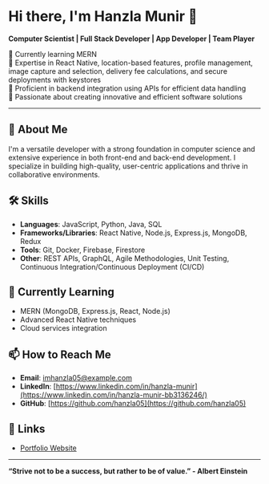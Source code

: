 # Hi there, I'm Hanzla Munir 👋

**Computer Scientist | Full Stack Developer | App Developer | Team Player**

🌱 Currently learning MERN  
🔧 Expertise in React Native, location-based features, profile management, image capture and selection, delivery fee calculations, and secure deployments with keystores  
💼 Proficient in backend integration using APIs for efficient data handling  
🚀 Passionate about creating innovative and efficient software solutions  

---

## 🚀 About Me

I'm a versatile developer with a strong foundation in computer science and extensive experience in both front-end and back-end development. I specialize in building high-quality, user-centric applications and thrive in collaborative environments.

## 🛠 Skills

- **Languages**: JavaScript, Python, Java, SQL
- **Frameworks/Libraries**: React Native, Node.js, Express.js, MongoDB, Redux
- **Tools**: Git, Docker, Firebase, Firestore
- **Other**: REST APIs, GraphQL, Agile Methodologies, Unit Testing, Continuous Integration/Continuous Deployment (CI/CD)

## 🌱 Currently Learning

- MERN (MongoDB, Express.js, React, Node.js)
- Advanced React Native techniques
- Cloud services integration

<!--## 🏆 Projects

<!-- ### [Project Name](link-to-project)
- **Description**: Brief description of the project.
- **Technologies Used**: React Native, Firestore, API integration, etc.

### [Another Project Name](link-to-project)
- **Description**: Brief description of the project.
- **Technologies Used**: React Native, Redux, Location services, etc. -->

## 📫 How to Reach Me

- **Email**: [imhanzla05@example.com](mailto:imhanzla05@example.com)
- **LinkedIn**: [https://www.linkedin.com/in/hanzla-munir](https://www.linkedin.com/in/hanzla-munir-bb3136246/)
- **GitHub**: [https://github.com/hanzla05](https://github.com/hanzla05)

<!-- ## 📈 GitHub Stats

![Your GitHub stats](https://github-readme-stats.vercel.app/api?username=your-github-username&show_icons=true&theme=radical) -->

## 🔗 Links

- [Portfolio Website](https://hanzlamunir.netlify.app/)
<!-- - [Blog](link-to-blog) -->

---

**“Strive not to be a success, but rather to be of value.” - Albert Einstein**

